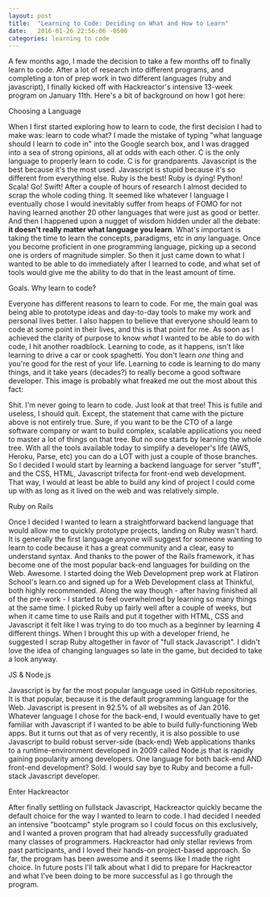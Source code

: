 ```yaml
---
layout: post
title:  "Learning to Code: Deciding on What and How to Learn"
date:   2016-01-26 22:56:06 -0500
categories: learning to code
---
```


A few months ago, I made the decision to take a few months off to finally learn to code. After a lot of research into different programs, and completing a ton of prep work in two different languages (ruby and javascript), I finally kicked off with Hackreactor's intensive 13-week program on January 11th. Here's a bit of background on how I got here:

Choosing a Language

When I first started exploring how to learn to code, the first decision I had to make was: learn to code what? I made the mistake of typing "what language should I learn to code in" into the Google search box, and I was dragged into a sea of strong opinions, all at odds with each other. C is the only language to properly learn to code. C is for grandparents. Javascript is the best because it's the most used. Javascript is stupid because it's so different from everything else. Ruby is the best! Ruby is dying! Python! Scala! Go! Swift! After a couple of hours of research I almost decided to scrap the whole coding thing. It seemed like whatever I language I eventually chose I would inevitably suffer from heaps of FOMO for not having learned another 20 other languages that were just as good or better. And then I happened upon a nugget of wisdom hidden under all the debate: **it doesn't really matter what language you learn**. What's important is taking the time to learn the concepts, paradigms, etc in *any* language. Once you become proficient in one programming language, picking up a second one is orders of magnitude simpler. So then it just came down to what I wanted to be able to do immediately after I learned to code, and what set of tools would give me the ability to do that in the least amount of time. 

Goals. Why learn to code?

Everyone has different reasons to learn to code. For me, the main goal was being able to prototype ideas and day-to-day tools to make my work and personal lives better. I also happen to believe that everyone should learn to code at some point in their lives, and this is that point for me. As soon as I achieved the clarity of purpose to know *what* I wanted to be able to do with code, I hit another roadblock. Learning to code, as it happens, isn't like learning to drive a car or cook spaghetti. You don't learn *one* thing and you're good for the rest of your life. Learning to code is learning to do many things, and it take years (decades?) to really become a good software developer. This image is probably what freaked me out the most about this fact:

Shit. I'm never going to learn to code. Just look at that tree! This is futile and useless, I should quit. Except, the statement that came with the picture above is not entirely true. Sure, if you want to be the CTO of a large software company or want to build complex, scalable applications you need to master a lot of things on that tree. But no one starts by learning the whole tree. With all the tools available today to simplify a developer's life (AWS, Heroku, Parse, etc) you can do a LOT with just a couple of those branches. So I decided I would start by learning a backend language for server "stuff", and the CSS, HTML, Javascript trifecta for front-end web development. That way, I would at least be able to build any kind of project I could come up with as long as it lived on the web and was relatively simple. 

Ruby on Rails

Once I decided I wanted to learn a straightforward backend language that would allow me to quickly prototype projects, landing on Ruby wasn't hard. It is generally the first language anyone will suggest for someone wanting to learn to code because it has a great community and a clear, easy to understand syntax. And thanks to the power of the Rails framework, it has become one of the most popular back-end languages for building on the Web. Awesome. I started doing the Web Development prep work at Flatiron School's learn.co and signed up for a Web Development class at Thinkful, both highly recommended. Along the way though - after having finished all of the pre-work - I started to feel overwhelmed by learning so many things at the same time. I picked Ruby up fairly well after a couple of weeks, but when it came time to use Rails and put it together with HTML, CSS and Javascript it felt like I was trying to do too much as a beginner by learning 4 different things. When I brought this up with a developer friend, he suggested I scrap Ruby altogether in favor of "full stack Javascript". I didn't love the idea of changing languages so late in the game, but decided to take a look anyway. 

JS & Node.js

Javascript is by far the most popular language used in GitHub repositories. It is that popular, because it is the default programming language for the Web. Javascript is present in 92.5% of all websites as of Jan 2016. Whatever language I chose for the back-end, I would eventually have to get familiar with Javascript if I wanted to be able to build fully-functioning Web apps. But it turns out that as of very recently, it is also possible to use Javascript to build robust server-side (back-end) Web applications thanks to a runtime-environment developed in 2009 called Node.js that is rapidly gaining popularity among developers. One language for both back-end AND front-end development? Sold. I would say bye to Ruby and become a full-stack Javascript developer.

Enter Hackreactor

After finally settling on fullstack Javascript, Hackreactor quickly became the default choice for the way I wanted to learn to code. I had decided I needed an intensive "bootcamp" style program so I could focus on this exclusively, and I wanted a proven program that had already successfully graduated many classes of programmers. Hackreactor had only stellar reviews from past participants, and I loved their hands-on project-based approach. So far, the program has been awesome and it seems like I made the right choice. In future posts I'll talk about what I did to prepare for Hackreactor and what I've been doing to be more successful as I go through the program. 
